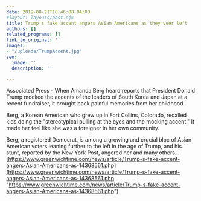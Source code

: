 ```yaml
---
date: 2019-08-21T18:46:08-04:00
#layout: layouts/post.njk
title: Trump's fake accent angers Asian Americans as they veer left
authors: []
related_programs: []
link_to_original: ''
images:
- "/uploads/TrumpAccent.jpg"
seo:
  image: ''
  description: ''

---
```

Associated Press -  When Amanda Berg heard reports that President Donald Trump mocked the accents of the leaders of South Korea and Japan at a recent fundraiser, it brought back painful memories from her childhood.

Berg, a Korean American who grew up in Fort Collins, Colorado, recalled kids doing the "stereotypical pulling at the eyes and the mocking accent." It made her feel like she was a foreigner in her own community.

Berg, a registered Democrat, is among a growing and crucial bloc of Asian American voters leaning further to the left in the age of Trump, and his stunt, reported by the New York Post, angered her and many others...  [https://www.greenwichtime.com/news/article/Trump-s-fake-accent-angers-Asian-Americans-as-14368561.php](https://www.greenwichtime.com/news/article/Trump-s-fake-accent-angers-Asian-Americans-as-14368561.php "https://www.greenwichtime.com/news/article/Trump-s-fake-accent-angers-Asian-Americans-as-14368561.php")